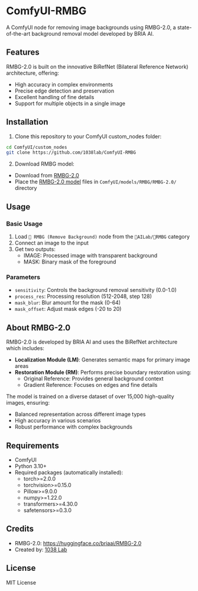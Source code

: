 # ComfyUI-RMBG

A ComfyUI node for removing image backgrounds using RMBG-2.0, a state-of-the-art background removal model developed by BRIA AI.

## Features

RMBG-2.0 is built on the innovative BiRefNet (Bilateral Reference Network) architecture, offering:
- High accuracy in complex environments
- Precise edge detection and preservation
- Excellent handling of fine details
- Support for multiple objects in a single image

## Installation

1. Clone this repository to your ComfyUI custom_nodes folder:
```bash
cd ComfyUI/custom_nodes
git clone https://github.com/1038lab/ComfyUI-RMBG
```

2. Download RMBG model:
- Download from [RMBG-2.0](https://huggingface.co/briaai/RMBG-2.0)
- Place the [RMBG-2.0 model](https://huggingface.co/briaai/RMBG-2.0/tree/main) files in `ComfyUI/models/RMBG/RMBG-2.0/` directory

## Usage

### Basic Usage
1. Load `🧽 RMBG (Remove Background)` node from the `🧪AILab/🧽RMBG` category
2. Connect an image to the input
3. Get two outputs:
   - IMAGE: Processed image with transparent background
   - MASK: Binary mask of the foreground

### Parameters
- `sensitivity`: Controls the background removal sensitivity (0.0-1.0)
- `process_res`: Processing resolution (512-2048, step 128)
- `mask_blur`: Blur amount for the mask (0-64)
- `mask_offset`: Adjust mask edges (-20 to 20)

## About RMBG-2.0

RMBG-2.0 is developed by BRIA AI and uses the BiRefNet architecture which includes:

- **Localization Module (LM)**: Generates semantic maps for primary image areas
- **Restoration Module (RM)**: Performs precise boundary restoration using:
  - Original Reference: Provides general background context
  - Gradient Reference: Focuses on edges and fine details

The model is trained on a diverse dataset of over 15,000 high-quality images, ensuring:
- Balanced representation across different image types
- High accuracy in various scenarios
- Robust performance with complex backgrounds

## Requirements
- ComfyUI
- Python 3.10+
- Required packages (automatically installed):
  - torch>=2.0.0
  - torchvision>=0.15.0
  - Pillow>=9.0.0
  - numpy>=1.22.0
  - transformers>=4.30.0
  - safetensors>=0.3.0

## Credits
- RMBG-2.0: https://huggingface.co/briaai/RMBG-2.0
- Created by: [1038 Lab](https://github.com/1038lab)

## License
MIT License
